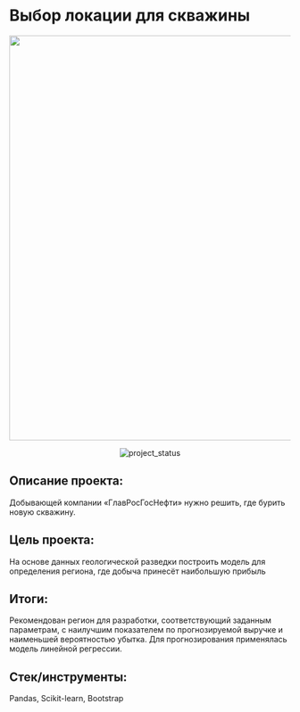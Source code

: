 # Выбор локации для скважины
<p align="center">
      <img src="https://i.ibb.co/fDHnm0D/oil.jpg" width="726">
</p>

<p align="center">
   <img src="https://img.shields.io/badge/project%20status-completed-turquoise" alt="project_status">
</p>

## Описание проекта:
Добывающей компании «ГлавРосГосНефти» нужно решить, где бурить новую скважину. 

## Цель проекта:
На основе данных геологической разведки построить модель для определения региона, где добыча принесёт наибольшую прибыль

## Итоги:
Рекомендован регион для разработки, соответствующий заданным параметрам, с наилучшим показателем по прогнозируемой выручке и наименьшей вероятностью убытка. Для прогнозирования применялась модель линейной регрессии.

## Стек/инструменты:
Pandas, Scikit-learn, Bootstrap
